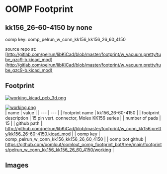 # OOMP Footprint  
## kk156_26-60-4150  by none  
  
oomp key: oomp_pelrun_w_conn_kk156_kk156_26_60_4150  
  
source repo at: [http://gitlab.com/pelrun/libKiCad/blob/master/footprint/w_vacuum.pretty/tube_gzc9-b.kicad_mod](http://gitlab.com/pelrun/libKiCad/blob/master/footprint/w_vacuum.pretty/tube_gzc9-b.kicad_mod)  
## Footprint  
  
[![working_kicad_pcb_3d.png](working_kicad_pcb_3d_600.png)](working_kicad_pcb_3d.png)  
  
[![working.png](working_600.png)](working.png)  
| name | value | 
| --- | --- | 
| footprint name | kk156_26-60-4150 | 
| footprint description | 15 pin vert. connector, Molex KK156 series | 
| number of pads | 15 | 
| github path | http://github.com/pelrun/libKiCad/blob/master/footprint/w_conn_kk156.pretty/kk156_26-60-4150.kicad_mod | 
| oomp key | oomp_pelrun_w_conn_kk156_kk156_26_60_4150 | 
| oomp bot github | https://github.com/oomlout/oomlout_oomp_footprint_bot/tree/main/footprints/pelrun_w_conn_kk156_kk156_26_60_4150/working | 
## Images  
